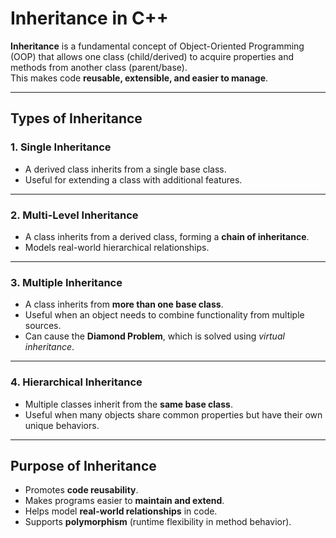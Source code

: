 # Inheritance in C++

**Inheritance** is a fundamental concept of Object-Oriented Programming (OOP) that allows one class (child/derived) to acquire properties and methods from another class (parent/base).  
This makes code **reusable, extensible, and easier to manage**.

---

## Types of Inheritance

### 1. Single Inheritance
- A derived class inherits from a single base class.  
- Useful for extending a class with additional features.

---

### 2. Multi-Level Inheritance
- A class inherits from a derived class, forming a **chain of inheritance**.  
- Models real-world hierarchical relationships.

---

### 3. Multiple Inheritance
- A class inherits from **more than one base class**.  
- Useful when an object needs to combine functionality from multiple sources.  
- Can cause the **Diamond Problem**, which is solved using *virtual inheritance*.

---

### 4. Hierarchical Inheritance
- Multiple classes inherit from the **same base class**.  
- Useful when many objects share common properties but have their own unique behaviors.

---

## Purpose of Inheritance
- Promotes **code reusability**.  
- Makes programs easier to **maintain and extend**.  
- Helps model **real-world relationships** in code.  
- Supports **polymorphism** (runtime flexibility in method behavior).  
